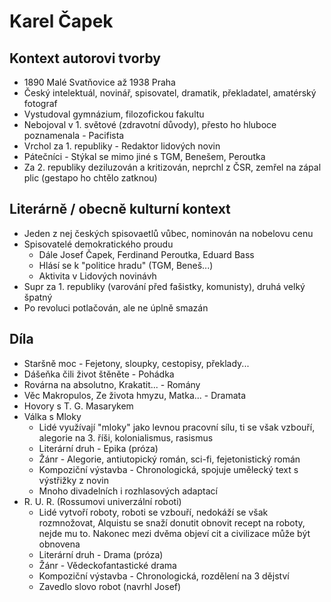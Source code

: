 # Karel Čapek

## Kontext autorovi tvorby

- 1890 Malé Svatňovice až 1938 Praha
- Český intelektuál, novinář, spisovatel, dramatik, překladatel, amatérský fotograf
- Vystudoval gymnázium, filozofickou fakultu
- Nebojoval v 1. světové (zdravotní důvody), přesto ho hluboce poznamenala - Pacifista
- Vrchol za 1. republiky - Redaktor lidových novin
- Pátečníci - Stýkal se mimo jiné s TGM, Benešem, Peroutka
- Za 2. republiky deziluzován a kritizován, neprchl z ČSR, zemřel na zápal plic (gestapo ho chtělo zatknou)

## Literárně / obecně kulturní kontext

- Jeden z nej českých spisovaetlů vůbec, nominován na nobelovu cenu
- Spisovatelé demokratického proudu
  - Dále Josef Čapek, Ferdinand Peroutka, Eduard Bass
  - Hlásí se k "politice hradu" (TGM, Beneš...)
  - Aktivita v Lidových novinávh
- Supr za 1. republiky (varování před fašistky, komunisty), druhá velký špatný
- Po revoluci potlačován, ale ne úplně smazán

## Díla

- Staršně moc - Fejetony, sloupky, cestopisy, překlady...
- Dášeňka čili život štěněte - Pohádka
- Rovárna na absolutno, Krakatit... - Romány
- Věc Makropulos, Ze života hmyzu, Matka... - Dramata
- Hovory s T. G. Masarykem
- Válka s Mloky
  - Lidé využívají "mloky" jako levnou pracovní sílu, ti se však vzbouří, alegorie na 3. říši, kolonialismus, rasismus
  - Literární druh - Epika (próza)
  - Žánr - Alegorie, antiutopický román, sci-fi, fejetonistický román
  - Kompoziční výstavba - Chronologická, spojuje umělecký text s výstřižky z novin
  - Mnoho divadelních i rozhlasových adaptací
- R. U. R. (Rossumovi univerzální roboti)
  - Lidé vytvoří roboty, roboti se vzbouří, nedokáží se však rozmnožovat, Alquistu se snaží donutit obnovit recept na roboty, nejde mu to. Nakonec mezi dvěma objeví cit a civilizace může být obnovena
  - Literární druh - Drama (próza)
  - Žánr - Vědeckofantastické drama
  - Kompoziční výstavba - Chronologická, rozdělení na 3 dějství
  - Zavedlo slovo robot (navrhl Josef)
